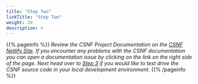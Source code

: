 ```yaml
---
title: "Step Two"
linkTitle: "Step Two"
weight: 20
description: >
---
```

{{% pageinfo %}}
*Review the CSNF Project Documentation on the [CSNF Netlify Site](https://csnf.netlify.app/docs). If you encounter any problems with the CSNF documentation you can open a documentation issue by clicking on the link on the right side of the page. Next head over to [Step 3](https://csnf.netlify.app/docs/contribution-guidelines/step-three/) if you would like to test drive the CSNF source code in your local development environment.*
{{% /pageinfo %}}
